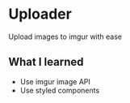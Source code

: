 # Uploader

Upload images to imgur with ease

## What I learned

- Use imgur image API
- Use styled components
